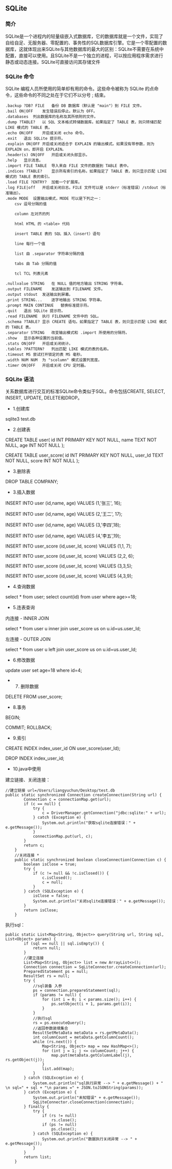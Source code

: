 ## SQLite

### 简介

SQLite是一个进程内的轻量级嵌入式数据库，它的数据库就是一个文件，实现了自给自足、无服务器、零配置的、事务性的SQL数据库引擎。它是一个零配置的数据库，这就体现出来SQLite与其他数据库的最大的区别：SQLite不需要在系统中配置，直接可以使用。且SQLite不是一个独立的进程，可以按应用程序需求进行静态或动态连接。SQLite可直接访问其存储文件

### SQLite 命令

SQLite 编程人员所使用的简单却有用的命令。这些命令被称为 SQLite 的点命令，这些命令的不同之处在于它们不以分号 ; 结束。

	.backup ?DB? FILE	备份 DB 数据库（默认是 "main"）到 FILE 文件。
	.bail ON|OFF	发生错误后停止。默认为 OFF。
	.databases	列出数据库的名称及其所依附的文件。
	.dump ?TABLE?	以 SQL 文本格式转储数据库。如果指定了 TABLE 表，则只转储匹配 LIKE 模式的 TABLE 表。
	.echo ON|OFF	开启或关闭 echo 命令。
	.exit	退出 SQLite 提示符。
	.explain ON|OFF	开启或关闭适合于 EXPLAIN 的输出模式。如果没有带参数，则为 EXPLAIN on，即开启 EXPLAIN。
	.header(s) ON|OFF	开启或关闭头部显示。
	.help	显示消息。
	.import FILE TABLE	导入来自 FILE 文件的数据到 TABLE 表中。
	.indices ?TABLE?	显示所有索引的名称。如果指定了 TABLE 表，则只显示匹配 LIKE 模式的 TABLE 表的索引。
	.load FILE ?ENTRY?	加载一个扩展库。
	.log FILE|off	开启或关闭日志。FILE 文件可以是 stderr（标准错误）/stdout（标准输出）。
	.mode MODE	设置输出模式，MODE 可以是下列之一：
		csv 逗号分隔的值

		column 左对齐的列

		html HTML 的 <table> 代码

		insert TABLE 表的 SQL 插入（insert）语句

		line 每行一个值

		list 由 .separator 字符串分隔的值

		tabs 由 Tab 分隔的值

		tcl TCL 列表元素

	.nullvalue STRING	在 NULL 值的地方输出 STRING 字符串。
	.output FILENAME	发送输出到 FILENAME 文件。
	.output stdout	发送输出到屏幕。
	.print STRING...	逐字地输出 STRING 字符串。
	.prompt MAIN CONTINUE	替换标准提示符。
	.quit	退出 SQLite 提示符。
	.read FILENAME	执行 FILENAME 文件中的 SQL。
	.schema ?TABLE?	显示 CREATE 语句。如果指定了 TABLE 表，则只显示匹配 LIKE 模式的 TABLE 表。
	.separator STRING	改变输出模式和 .import 所使用的分隔符。
	.show	显示各种设置的当前值。
	.stats ON|OFF	开启或关闭统计。
	.tables ?PATTERN?	列出匹配 LIKE 模式的表的名称。
	.timeout MS	尝试打开锁定的表 MS 毫秒。
	.width NUM NUM	为 "scolumn" 模式设置列宽度。
	.timer ON|OFF	开启或关闭 CPU 定时器。


### SQLite 语法

关系数据库进行交互的标准SQLite命令类似于SQL。命令包括CREATE, SELECT, INSERT, UPDATE, DELETE和DROP。

 - 1.创建库

 sqlite3 test.db

 - 2.创建表

 CREATE TABLE user(
   id INT PRIMARY KEY     NOT NULL,
   name           TEXT    NOT NULL,
   age            INT     NOT NULL
);

 CREATE TABLE user_score(
   id INT PRIMARY KEY     NOT NULL,
   user_Id          TEXT    NOT NULL,
   score            INT     NOT NULL
);
 - 3.删除表

DROP TABLE COMPANY;


 - 3.插入数据

INSERT INTO user (id,name, age) VALUES (1,'张三', 16);

INSERT INTO user (id,name, age) VALUES (2,'王二', 17);

INSERT INTO user (id,name, age) VALUES (3,'李四',18);

INSERT INTO user (id,name, age) VALUES (4,'李五',19);

INSERT INTO user_score (id,user_Id, score) VALUES (1,1, 7);

INSERT INTO user_score (id,user_Id, score) VALUES (2,2, 6);

INSERT INTO user_score (id,user_Id, score) VALUES (3,3,5);

INSERT INTO user_score (id,user_Id, score) VALUES (4,3,9);

 - 4.查询数据

select * from user;
select count(id) from user where age>=18;

 - 5.连表查询

内连接 - INNER JOIN

select * from user u inner join user_score us on u.id=us.user_Id;

左连接 - OUTER JOIN

select * from user u left join user_score us on u.id=us.user_Id;

 - 6.修改数据

update user set age=18 where id=4;

 - 7. 删除数据

DELETE FROM user_score;

 - 8.事务

BEGIN;

COMMIT;
ROLLBACK;

 - 9.索引

CREATE INDEX index_user_id ON user_score(user_Id);

DROP INDEX index_user_id;

 - 10.java中使用


建立链接、关闭连接：

```
//建立链接 url=/Users/liangyuchun/Desktop/test.db
public static synchronized Connection createConnection(String url) {
        Connection c = connectionMap.get(url);
        if (c == null) {
            try {
                c = DriverManager.getConnection("jdbc:sqlite:" + url);
            } catch (Exception e) {
                System.out.println("获取sqlite连接错误：" + e.getMessage());
            }
            connectionMap.put(url, c);
        }
        return c;
    }
	//关闭连接 *
    public static synchronized boolean closeConnection(Connection c) {
        boolean isClose = true;
        try {
            if (c != null && !c.isClosed()) {
                c.isClosed();
                c = null;
            }
        } catch (SQLException e) {
            isClose = false;
            System.out.println("关闭sqlite连接错误：" + e.getMessage());
        }
        return isClose;
    }

```

执行sql：

```
public static List<Map<String, Object>> query(String url, String sql, List<Object> params) {
        if (sql == null || sql.isEmpty()) {
            return null;
        }
        //建立连接
        List<Map<String, Object>> list = new ArrayList<>();
        Connection connection = SqLiteConnector.createConnection(url);
        PreparedStatement ps = null;
        ResultSet rs = null;
        try {
            //sql装备 入参
            ps = connection.prepareStatement(sql);
            if (params != null) {
                for (int i = 0; i < params.size(); i++) {
                    ps.setObject(i + 1, params.get(i));
                }
            }
            //执行sql
            rs = ps.executeQuery();
            //返回参数装填集合
            ResultSetMetaData metaData = rs.getMetaData();
            int columnCount = metaData.getColumnCount();
            while (rs.next()) {
                Map<String, Object> map = new HashMap<>();
                for (int j = 1; j <= columnCount; j++) {
                    map.put(metaData.getColumnLabel(j), rs.getObject(j));
                }
                list.add(map);
            }
        } catch (SQLException e) {
            System.out.println("sql执行异常 --> " + e.getMessage() + " \n sql=" + sql + "\n params =" + JSON.toJSONString(params));
        } catch (Exception e) {
            System.out.println("未知错误" + e.getMessage());
            SqLiteConnector.closeConnection(connection);
        } finally {
            try {
                if (rs != null)
                    rs.close();
                if (ps != null)
                    ps.close();
            } catch (SQLException e) {
                System.out.println("数据执行关闭异常 --> " + e.getMessage());
            }
        }
        return list;
    }

```








